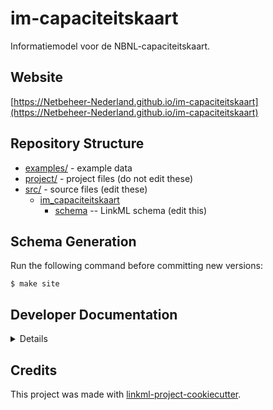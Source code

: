 # im-capaciteitskaart

Informatiemodel voor de NBNL-capaciteitskaart.

## Website

[https://Netbeheer-Nederland.github.io/im-capaciteitskaart](https://Netbeheer-Nederland.github.io/im-capaciteitskaart)

## Repository Structure

* [examples/](examples/) - example data
* [project/](project/) - project files (do not edit these)
* [src/](src/) - source files (edit these)
  * [im_capaciteitskaart](src/im_capaciteitskaart)
    * [schema](src/im_capaciteitskaart/schema) -- LinkML schema
      (edit this)

## Schema Generation

Run the following command before committing new versions:

```
$ make site
```

## Developer Documentation

<details>
Use the `make` command to generate project artefacts:

* `make all`: make everything
* `make deploy`: deploys site
</details>

## Credits

This project was made with
[linkml-project-cookiecutter](https://github.com/linkml/linkml-project-cookiecutter).
